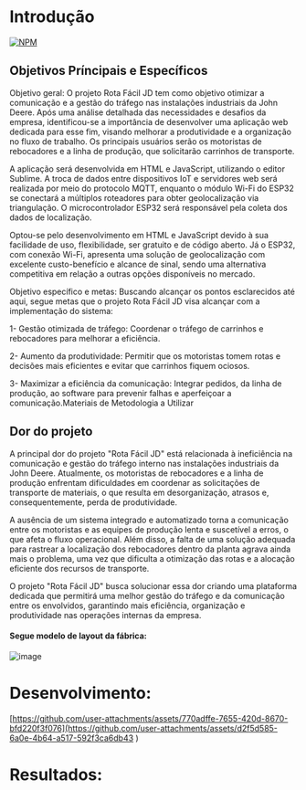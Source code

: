 # Introdução
[![NPM](https://img.shields.io/npm/l/react)]([https://github.com/devsuperior/sds1-wmazoni/blob/master/LICENSE](https://github.com/joaogabriel365/Rota-Facil-JD/blob/main/LICENSE)) 

## Objetivos Príncipais e Específicos

Objetivo geral:
O projeto Rota Fácil JD tem como objetivo otimizar a comunicação e a gestão do tráfego nas instalações industriais da John Deere. Após uma análise detalhada das necessidades e desafios da empresa, identificou-se a importância de desenvolver uma aplicação web dedicada para esse fim, visando melhorar a produtividade e a organização no fluxo de trabalho. Os principais usuários serão os motoristas de rebocadores e a linha de produção, que solicitarão carrinhos de transporte.

A aplicação será desenvolvida em HTML e JavaScript, utilizando o editor Sublime. A troca de dados entre dispositivos IoT e servidores web será realizada por meio do protocolo MQTT, enquanto o módulo Wi-Fi do ESP32 se conectará a múltiplos roteadores para obter geolocalização via triangulação. O microcontrolador ESP32 será responsável pela coleta dos dados de localização.

Optou-se pelo desenvolvimento em HTML e JavaScript devido à sua facilidade de uso, flexibilidade, ser gratuito e de código aberto. Já o ESP32, com conexão Wi-Fi, apresenta uma solução de geolocalização com excelente custo-benefício e alcance de sinal, sendo uma alternativa competitiva em relação a outras opções disponíveis no mercado.

Objetivo específico e metas:
Buscando alcançar os pontos esclarecidos até aqui, segue metas que o projeto Rota Fácil JD visa alcançar com a implementação do sistema:

1- Gestão otimizada de tráfego: Coordenar o tráfego de carrinhos e rebocadores para melhorar a eficiência.

2- Aumento da produtividade: Permitir que os motoristas tomem rotas e decisões mais eficientes e evitar que carrinhos fiquem ociosos.

3- Maximizar a eficiência da comunicação: Integrar pedidos, da linha de produção, ao software para prevenir falhas e aperfeiçoar a comunicação.Materiais de Metodologia a Utilizar

## Dor do projeto


A principal dor do projeto "Rota Fácil JD" está relacionada à ineficiência na comunicação e gestão do tráfego interno nas instalações industriais da John Deere. Atualmente, os motoristas de rebocadores e a linha de produção enfrentam dificuldades em coordenar as solicitações de transporte de materiais, o que resulta em desorganização, atrasos e, consequentemente, perda de produtividade.

A ausência de um sistema integrado e automatizado torna a comunicação entre os motoristas e as equipes de produção lenta e suscetível a erros, o que afeta o fluxo operacional. Além disso, a falta de uma solução adequada para rastrear a localização dos rebocadores dentro da planta agrava ainda mais o problema, uma vez que dificulta a otimização das rotas e a alocação eficiente dos recursos de transporte.

O projeto "Rota Fácil JD" busca solucionar essa dor criando uma plataforma dedicada que permitirá uma melhor gestão do tráfego e da comunicação entre os envolvidos, garantindo mais eficiência, organização e produtividade nas operações internas da empresa.



#### Segue modelo de layout da fábrica:

![image](https://github.com/user-attachments/assets/ec91b8e0-685e-4ed3-aa3a-9cd6bbe87ea7)

# Desenvolvimento:

[https://github.com/user-attachments/assets/770adffe-7655-420d-8670-bfd220f3f076](https://github.com/user-attachments/assets/d2f5d585-6a0e-4b64-a517-592f3ca6db43
)
# Resultados:
<!DOCTYPE html>
<html lang="pt-BR">
<head>
    <meta charset="UTF-8">
    <meta name="viewport" content="width=device-width, initial-scale=1.0">
    <title>Rota Fácil JD</title>
    <style>
        @import url('https://fonts.googleapis.com/css2?family=Montserrat:wght@400&display=swap');

        body {
            font-family: 'Montserrat', sans-serif;
            margin: 0;
            padding: 0;
            font-size: 16px;
        }

        header {
            background-color: white;
            border-bottom: 8px solid #E9D711; /* Borda amarela para separar o menu da home */
            display: flex;
            justify-content: space-between;
            align-items: center;
            padding: 10px 20px;
        }

        .logo-title-container {
            display: flex;
            align-items: center;
        }

        .logo-title-container img {
            height: 120px; /* Tamanho da imagem no menu */
            margin-right: 0px; /* Espaço entre a imagem e o título */
            margin-left: 220px; /* Mover a imagem ligeiramente para a direita */
        }

        .logo-title-container h1 {
            font-size: 24px; /* Tamanho do título "Rota Fácil JD" */
            margin: 0;
            color: #397b29; /* Mudança de cor do título para verde */
            margin-left: 0px; /* Movendo o título um pouco para a direita */
        }

        /* Estilo do seletor de idioma */
        .language-selector {
            position: relative;
            display: inline-block;
            margin-right: 100px; /* Mover o seletor de idiomas um pouco para a esquerda */
        }

        .language-btn {
            background-color: white;
            border: 2px solid #E9D711;
            padding: 5px 10px;
            cursor: pointer;
            display: flex;
            align-items: center;
            font-size: 16px;
        }

        .language-btn img {
            height: 20px;
            margin-right: 8px;
        }

        .language-dropdown {
            display: none;
            position: absolute;
            background-color: white;
            border: 2px solid #E9D711;
            z-index: 1;
            list-style-type: none;
            padding: 0;
            margin: 0;
            width: 150px;
        }

        .language-dropdown li {
            padding: 10px;
            cursor: pointer;
            display: flex;
            align-items: center;
        }

        .language-dropdown li img {
            height: 20px;
            margin-right: 8px;
        }

        .language-dropdown li:hover {
            background-color: #f1f1f1;
        }

        .language-selector:hover .language-dropdown {
            display: block;
        }

        .map-container {
            text-align: center;
            padding: 20px;
        }

        .map {
            width: 60%; /* Diminuir o tamanho do mapa central */
            border: 10px solid #000;
            margin: 0 auto;
            margin-left: 5px; /* Mover a imagem do mapa ligeiramente para a direita */
        }

        .footer {
            background-color: #E9D711;
            padding: 20px;
            display: flex;
            justify-content: center; /* Centraliza os elementos do rodapé */
            align-items: center; /* Alinha verticalmente */
            gap: 800px; /* Espaçamento entre os dois lados do rodapé */
        }

        .footer-left {
            display: flex;
            flex-direction: column;
            align-items: center; /* Centraliza o conteúdo do lado esquerdo */
            margin-left: 20px; /* Para aproximar mais ao centro, ajuste a margem conforme necessário */
        }

        .footer-left img {
            height: 140px; /* Tamanho da imagem no rodapé */
        }

        .footer-left p, .footer-left a {
            font-size: 16px; /* Definir o tamanho da fonte para 16px */
            font-style: italic; /* Deixar o texto em itálico */
            font-weight: bold; /* Negrito no texto */
            color: green; /* Deixar o texto verde */
            margin: 5px 0;
        }

        .footer-right {
            text-align: center; /* Centraliza o texto à direita */
            font-style: italic;
            color: green;
            font-weight: bold; /* Negrito no texto */
        }

        .footer-right p {
            margin: 5px 0;
        }

        .footer a {
            color: green; /* Deixar os links verdes */
            text-decoration: none;
            font-style: italic;
            font-weight: bold; /* Negrito nos links */
        }
    </style>
</head>
<body>

    <header>
        <div class="logo-title-container">
            <img src="https://cdn.discordapp.com/attachments/740174834927140925/1273053043151343657/2000-JD-removebg-preview.png?ex=66e56c49&is=66e41ac9&hm=480c49bbfb1a3648674405138927b598b11bbf75432af0d6a98939d56cb5aff7&" alt="John Deere Logo">
            <h1 id="title">Rota Fácil JD</h1>
        </div>
        <div class="language-selector">
            <button class="language-btn">
                <img id="current-flag" src="https://cdn.countryflags.com/thumbs/brazil/flag-400.png" alt="Portuguese">
                <span id="current-lang">PT</span>
                <span>▼</span>
            </button>
            <ul class="language-dropdown">
                <li onclick="changeLanguage('pt')"><img src="https://cdn.countryflags.com/thumbs/brazil/flag-400.png" alt="Portuguese"> Portuguese</li>
                <li onclick="changeLanguage('en')"><img src="https://cdn.countryflags.com/thumbs/united-states-of-america/flag-400.png" alt="English"> English</li>
                <li onclick="changeLanguage('fr')"><img src="https://cdn.countryflags.com/thumbs/france/flag-400.png" alt="French"> French</li>
                <li onclick="changeLanguage('de')"><img src="https://cdn.countryflags.com/thumbs/germany/flag-400.png" alt="German"> German</li>
                <li onclick="changeLanguage('es')"><img src="https://cdn.countryflags.com/thumbs/spain/flag-400.png" alt="Spanish"> Spanish</li>
            </ul>
        </div>
    </header>

    <div class="map-container">
        <img class="map" src="https://cdn.discordapp.com/attachments/1234630369744261204/1284288177598763078/image.png?ex=66e61612&is=66e4c492&hm=ee3b7113a331381c5426cc9aeb89b385362b2a5cbb7ab405da72ace33b8923ab&" alt="Rota Fácil JD Map">
    </div>

    <div class="footer">
        <div class="footer-left">
            <img src="https://cdn.discordapp.com/attachments/740174834927140925/1273053043151343657/2000-JD-removebg-preview.png?ex=66e56c49&is=66e41ac9&hm=480c49bbfb1a3648674405138927b598b11bbf75432af0d6a98939d56cb5aff7&" alt="John Deere Logo">
            <p id="footer-text">© 2024 John Deere. Uso interno somente.</p>
            <p><a id="privacy" href="#">Política de Privacidade</a> | <a id="terms" href="#">Termos de Uso</a></p>
        </div>
        <div class="footer-right">
            <br>
            <br>
            <img src="https://cdn.discordapp.com/attachments/740174834927140925/1284296226724122674/image.png?ex=66e61d91&is=66e4cc11&hm=12432fbc7b3a36487feb8c76956b21073cd581b2958eb6f94ad74f5ae0b50bd8&" alt="GOAT">
            <br>
            <br>
            <br>
            <p id="project">Projeto Rota Fácil JD</p>
            <p id="developed">Desenvolvido por: Team GOAT</p>
        </div>
    </div>

    <script>
        const translations = {
            pt: {
                title: "Rota Fácil JD",
                footerText: "© 2024 John Deere. Uso interno somente.",
                privacy: "Política de Privacidade",
                terms: "Termos de Uso",
                project: "Projeto Rota Fácil JD",
                developed: "Desenvolvido por: Team GOAT"
            },
            en: {
                title: "Easy Route JD",
                footerText: "© 2024 John Deere. Internal use only.",
                privacy: "Privacy Policy",
                terms: "Terms of Use",
                project: "Easy Route JD Project",
                developed: "Developed by: Team GOAT"
            },
            fr: {
                title: "Route Facile JD",
                footerText: "© 2024 John Deere. Utilisation interne uniquement.",
                privacy: "Politique de Confidentialité",
                terms: "Conditions d'Utilisation",
                project: "Projet Route Facile JD",
                developed: "Développé par: Team GOAT"
            },
            de: {
                title: "Einfache Route JD",
                footerText: "© 2024 John Deere. Nur für internen Gebrauch.",
                privacy: "Datenschutzrichtlinie",
                terms: "Nutzungsbedingungen",
                project: "Einfaches Route JD Projekt",
                developed: "Entwickelt von: Team GOAT"
            },
            es: {
                title: "Ruta Fácil JD",
                footerText: "© 2024 John Deere. Solo para uso interno.",
                privacy: "Política de Privacidad",
                terms: "Términos de Uso",
                project: "Proyecto Ruta Fácil JD",
                developed: "Desarrollado por: Team GOAT"
            }
        };

        function changeLanguage(lang) {
            document.getElementById('title').innerText = translations[lang].title;
            document.getElementById('footer-text').innerText = translations[lang].footerText;
            document.getElementById('privacy').innerText = translations[lang].privacy;
            document.getElementById('terms').innerText = translations[lang].terms;
            document.getElementById('project').innerText = translations[lang].project;
            document.getElementById('developed').innerText = translations[lang].developed;

            const langBtn = document.getElementById('current-lang');
            const flagImg = document.getElementById('current-flag');

            const flags = {
                pt: "https://cdn.countryflags.com/thumbs/brazil/flag-400.png",
                en: "https://cdn.countryflags.com/thumbs/united-states-of-america/flag-400.png",
                fr: "https://cdn.countryflags.com/thumbs/france/flag-400.png",
                de: "https://cdn.countryflags.com/thumbs/germany/flag-400.png",
                es: "https://cdn.countryflags.com/thumbs/spain/flag-400.png"
            };

            flagImg.src = flags[lang];
            langBtn.innerText = lang.toUpperCase();
        }
    </script>

</body>
</html>






